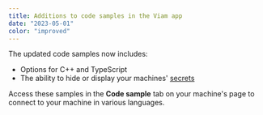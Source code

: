 ```yaml
---
title: Additions to code samples in the Viam app
date: "2023-05-01"
color: "improved"
---
```


The updated code samples now includes:

- Options for C++ and TypeScript
- The ability to hide or display your machines' [secrets](/build/program/apis/)

Access these samples in the **Code sample** tab on your machine's page to connect to your machine in various languages.
